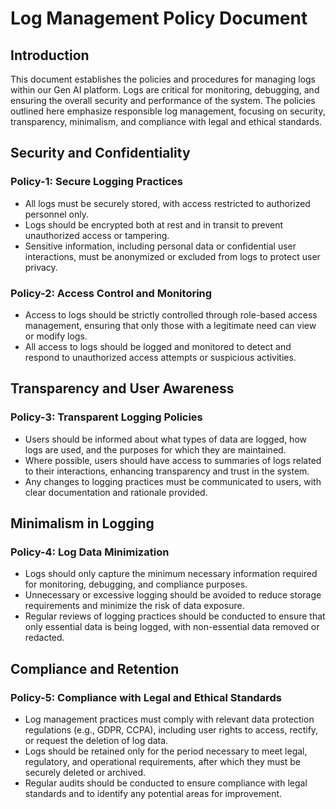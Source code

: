 # Log Management Policy Document

## Introduction

This document establishes the policies and procedures for managing logs within our Gen AI platform. Logs are critical for monitoring, debugging, and ensuring the overall security and performance of the system. The policies outlined here emphasize responsible log management, focusing on security, transparency, minimalism, and compliance with legal and ethical standards.

## Security and Confidentiality

### Policy-1: Secure Logging Practices

- All logs must be securely stored, with access restricted to authorized personnel only.
- Logs should be encrypted both at rest and in transit to prevent unauthorized access or tampering.
- Sensitive information, including personal data or confidential user interactions, must be anonymized or excluded from logs to protect user privacy.

### Policy-2: Access Control and Monitoring

- Access to logs should be strictly controlled through role-based access management, ensuring that only those with a legitimate need can view or modify logs.
- All access to logs should be logged and monitored to detect and respond to unauthorized access attempts or suspicious activities.

## Transparency and User Awareness

### Policy-3: Transparent Logging Policies

- Users should be informed about what types of data are logged, how logs are used, and the purposes for which they are maintained.
- Where possible, users should have access to summaries of logs related to their interactions, enhancing transparency and trust in the system.
- Any changes to logging practices must be communicated to users, with clear documentation and rationale provided.

## Minimalism in Logging

### Policy-4: Log Data Minimization

- Logs should only capture the minimum necessary information required for monitoring, debugging, and compliance purposes.
- Unnecessary or excessive logging should be avoided to reduce storage requirements and minimize the risk of data exposure.
- Regular reviews of logging practices should be conducted to ensure that only essential data is being logged, with non-essential data removed or redacted.

## Compliance and Retention

### Policy-5: Compliance with Legal and Ethical Standards

- Log management practices must comply with relevant data protection regulations (e.g., GDPR, CCPA), including user rights to access, rectify, or request the deletion of log data.
- Logs should be retained only for the period necessary to meet legal, regulatory, and operational requirements, after which they must be securely deleted or archived.
- Regular audits should be conducted to ensure compliance with legal standards and to identify any potential areas for improvement.
